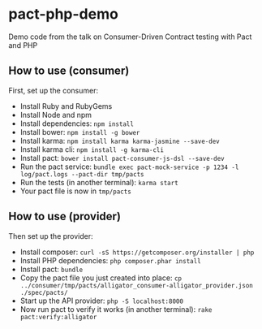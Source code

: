 # pact-php-demo
Demo code from the talk on Consumer-Driven Contract testing with Pact and PHP

## How to use (consumer)
First, set up the consumer:
* Install Ruby and RubyGems
* Install Node and npm
* Install dependencies: `npm install`
* Install bower: `npm install -g bower`
* Install karma: `npm install karma karma-jasmine --save-dev`
* Install karma cli: `npm install -g karma-cli`
* Install pact: `bower install pact-consumer-js-dsl --save-dev`
* Run the pact service: `bundle exec pact-mock-service -p 1234 -l log/pact.logs --pact-dir tmp/pacts`
* Run the tests (in another terminal): `karma start`
* Your pact file is now in `tmp/pacts`

## How to use (provider)
Then set up the provider:
* Install composer: `curl -sS https://getcomposer.org/installer | php`
* Install PHP dependencies: `php composer.phar install`
* Install pact: `bundle`
* Copy the pact file you just created into place: `cp ../consumer/tmp/pacts/alligator_consumer-alligator_provider.json ./spec/pacts/`
* Start up the API provider: `php -S localhost:8000`
* Now run pact to verify it works (in another terminal): `rake pact:verify:alligator`
